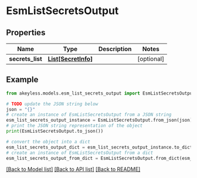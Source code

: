 # EsmListSecretsOutput


## Properties

Name | Type | Description | Notes
------------ | ------------- | ------------- | -------------
**secrets_list** | [**List[SecretInfo]**](SecretInfo.md) |  | [optional] 

## Example

```python
from akeyless.models.esm_list_secrets_output import EsmListSecretsOutput

# TODO update the JSON string below
json = "{}"
# create an instance of EsmListSecretsOutput from a JSON string
esm_list_secrets_output_instance = EsmListSecretsOutput.from_json(json)
# print the JSON string representation of the object
print(EsmListSecretsOutput.to_json())

# convert the object into a dict
esm_list_secrets_output_dict = esm_list_secrets_output_instance.to_dict()
# create an instance of EsmListSecretsOutput from a dict
esm_list_secrets_output_from_dict = EsmListSecretsOutput.from_dict(esm_list_secrets_output_dict)
```
[[Back to Model list]](../README.md#documentation-for-models) [[Back to API list]](../README.md#documentation-for-api-endpoints) [[Back to README]](../README.md)


